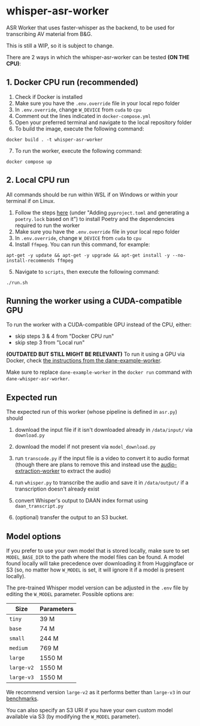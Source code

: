 # whisper-asr-worker

ASR Worker that uses faster-whisper as the backend, to be used for transcribing AV material from B&G.

This is still a WIP, so it is subject to change.

There are 2 ways in which the whisper-asr-worker can be tested **(ON THE CPU)**:

## 1. Docker CPU run (recommended)

1. Check if Docker is installed
2. Make sure you have the `.env.override` file in your local repo folder
3. In `.env.override`, change `W_DEVICE` from `cuda` to `cpu`
4. Comment out the lines indicated in `docker-compose.yml`
5. Open your preferred terminal and navigate to the local repository folder
6. To build the image, execute the following command:
```
docker build . -t whisper-asr-worker
```
7. To run the worker, execute the following command:
```
docker compose up
```

## 2. Local CPU run

All commands should be run within WSL if on Windows or within your terminal if on Linux.

1. Follow the steps [here](https://github.com/beeldengeluid/dane-example-worker/wiki/Setting-up-a-new-worker) (under "Adding `pyproject.toml` and generating a `poetry.lock` based on it") to install Poetry and the dependencies required to run the worker
2. Make sure you have the `.env.override` file in your local repo folder
3. In `.env.override`, change `W_DEVICE` from `cuda` to `cpu`
4. Install `ffmpeg`. You can run this command, for example:
```
apt-get -y update && apt-get -y upgrade && apt-get install -y --no-install-recommends ffmpeg
```
5. Navigate to `scripts`, then execute the following command:
```
./run.sh
```

## Running the worker using a CUDA-compatible GPU

To run the worker with a CUDA-compatible GPU instead of the CPU, either:
- skip steps 3 & 4 from "Docker CPU run"
- skip step 3 from "Local run"

**(OUTDATED BUT STILL MIGHT BE RELEVANT)** To run it using a GPU via Docker, check [the instructions from the dane-example-worker](https://github.com/beeldengeluid/dane-example-worker/wiki/Containerization#running-the-container-locally-using-cuda-compatible-gpu).

Make sure to replace `dane-example-worker` in the `docker run` command with `dane-whisper-asr-worker`.

## Expected run

The expected run of this worker (whose pipeline is defined in `asr.py`) should

1. download the input file if it isn't downloaded already in `/data/input/` via `download.py`

2. download the model if not present via `model_download.py`

3. run `transcode.py` if the input file is a video to convert it to audio format (though there are plans to remove this and instead use the [audio-extraction-worker](https://github.com/beeldengeluid/audio-extraction-worker/) to extract the audio)

4. run `whisper.py` to transcribe the audio and save it in `/data/output/` if a transcription doesn't already exist
5. convert Whisper's output to DAAN index format using `daan_transcript.py`
6. (optional) transfer the output to an S3 bucket.

## Model options

If you prefer to use your own model that is stored locally, make sure to set `MODEL_BASE_DIR` to the path where the model files can be found. A model found locally will take precedence over downloading it from Huggingface or S3 (so, no matter how `W_MODEL` is set, it will ignore it if a model is present locally).

The pre-trained Whisper model version can be adjusted in the `.env` file by editing the `W_MODEL` parameter. Possible options are:

|Size|Parameters|
|---|---|
|`tiny`|39 M|
|`base`|74 M|
|`small`|244 M|
|`medium`|769 M|
|`large`|1550 M|
|`large-v2`|1550 M|
|`large-v3`|1550 M|

We recommend version `large-v2` as it performs better than `large-v3` in our [benchmarks](https://opensource-spraakherkenning-nl.github.io/ASR_NL_results/NISV/bn_nl/res_labelled.html).

You can also specify an S3 URI if you have your own custom model available via S3 (by modifying the `W_MODEL` parameter).
